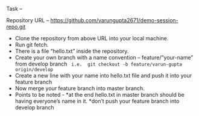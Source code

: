 Task – 
 
Repository URL – https://github.com/varungupta2671/demo-session-repo.git
 
-	Clone the repository from above URL into your local machine.
- Run git fetch.
-	There is a file “hello.txt” inside the repository.
-	Create your own branch with a name convention – feature/”your-name” from develop branch
  ``` i.e.  git checkout -b feature/varun-gupta origin/develop```
-	Create a new line with your name into hello.txt file and push it into your feature branch
-	Now merge your feature branch into master branch.
-	Points to be noted -
*at the end hello.txt in master branch should be having everyone’s name in it.
*don’t push your feature branch into develop branch 
